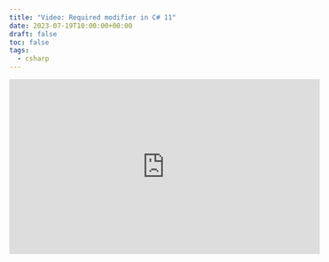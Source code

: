 ```yaml
---
title: "Video: Required modifier in C# 11"
date: 2023-07-19T10:00:00+00:00
draft: false
toc: false
tags:
  - csharp
---
```


<iframe width="560" height="315" src="https://www.youtube.com/embed/Dk-GZVXPmuo?si=rEHO-hlfqyu7lfJt" title="YouTube video player" frameborder="0" allow="accelerometer; autoplay; clipboard-write; encrypted-media; gyroscope; picture-in-picture; web-share" referrerpolicy="strict-origin-when-cross-origin" allowfullscreen></iframe>